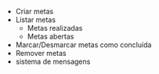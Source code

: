 - Criar metas
- Listar metas
    - Metas realizadas
    - Metas abertas
- Marcar/Desmarcar metas como concluída
- Remover metas
- sistema de mensagens
